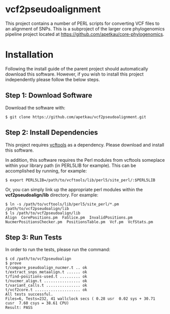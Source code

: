 vcf2pseudoalignment
===================

This project contains a number of PERL scripts for converting VCF files to an alignment of SNPs.  This is a subproject of the larger core phylogenomics pipeline project located at https://github.com/apetkau/core-phylogenomics.

Installation
============

Following the install guide of the parent project should automatically download this software.  However, if you wish to install this project independently please follow the below steps.

Step 1: Download Software
-------------------------

Download the software with:

	$ git clone https://github.com/apetkau/vcf2pseudoalignment.git

Step 2: Install Dependencies
----------------------------

This project requires [vcftools](http://vcftools.sourceforge.net/) as a dependency.  Please download and install this software.

In addition, this software requires the Perl modules from vcftools someplace within your library path (in PERL5LIB for example).  This can be accomplished by running, for example:

	$ export PERL5LIB=/path/to/vcftools/lib/perl5/site_perl/:$PERL5LIB

Or, you can simply link up the appropriate perl modules within the **vcf2pseudoalign/lib** directory.  For example:

	$ ln -s /path/to/vcftools/lib/perl5/site_perl/*.pm /path/to/vcf2pseudoalign/lib
	$ ls /path/to/vcf2pseudoalign/lib
	Align  CorePositions.pm  FaSlice.pm  InvalidPositions.pm  NucmerPositionsChecker.pm  PositionsTable.pm  Vcf.pm  VcfStats.pm
	
Step 3: Run Tests
-----------------

In order to run the tests, please run the command:

	$ cd /path/to/vcf2pseudoalign
	$ prove
	t/compare_pseudoalign_nucmer.t .. ok    
	t/extract_snps_metaalign.t ...... ok   
	t/find-positions-used.t ......... ok   
	t/nucmer_align.t ................ ok    
	t/variant_calls.t ............... ok     
	t/vcf2core.t .................... ok    
	All tests successful.
	Files=6, Tests=232, 41 wallclock secs ( 0.28 usr  0.02 sys + 30.71 cusr  7.60 csys = 38.61 CPU)
	Result: PASS

